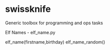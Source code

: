 swissknife
==========

Generic toolbox for programming and ops tasks


Elf Names - elf_name.py

elf_name(firstname,birthday)
elf_name_random()